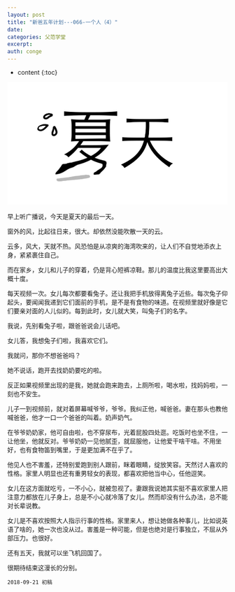 ```yaml
---
layout: post
title: "新爸五年计划---066-一个人（4）"
date:
categories: 父范学堂
excerpt:
auth: conge
---
```

* content
{:toc}

![夏天的最后一天](/assets/images/父范学堂/118382-0e623d9814895704.png)

早上听广播说，今天是夏天的最后一天。

窗外的风，比起往日来，很大。却依然没能吹散一天的云。

云多，风大，天就不热。风恐怕是从凉爽的海湾吹来的，让人们不自觉地添衣上身，紧紧裹住自己。

而在家乡，女儿和儿子的穿着，仍是背心短裤凉鞋。那儿的温度比我这里要高出大概十度。

每天视频一次。女儿每次都要看兔子。还让我把手机放得离兔子近些。每次兔子仰起头，要闻闻我递到它们面前的手机，是不是有食物的味道。在视频里就好像是它们要亲对面的人儿似的。每到此时，女儿就大笑，叫兔子们的名字。

我说，先别看兔子啦，跟爸爸说会儿话吧。

女儿答，我想兔子们啦，我喜欢它们。

我就问，那你不想爸爸吗？

她不说话，跑开去找奶奶要吃的啦。

反正如果视频里出现的是我，她就会跑来跑去，上厕所啦，喝水啦，找妈妈啦，一刻也不安生。

儿子一到视频前，就对着屏幕喊爷爷，爷爷。我纠正他，喊爸爸。妻在那头也教他喊爸爸，他才一口一个爸爸的叫着。奶声奶气。

在爷爷奶奶家，他可自由啦，也不穿尿布，光着屁股四处逛。吃饭时也坐不住，一让他坐，他就反对。爷爷奶奶一见他腻歪，就屈服他，让他爱干啥干啥。不用坐好，也有食物笛到嘴里，于是更加满不在乎了。

他见人也不害羞，还特别爱跑到别人跟前，眯着眼睛，绽放笑容。天然讨人喜欢的性格。家里人明显也还有重男轻女的表现，都喜欢把他当中心，任他逗笑。

女儿在这方面就吃亏，一不小心，就被忽视了。妻跟我说她其实挺不喜欢家里人把注意力都放在儿子身上，总是不小心就冷落了女儿。然而却没有什么办法，总不能对长辈说教。

女儿是不喜欢按照大人指示行事的性格。家里来人，想让她做各种事儿，比如说英语了啥的，她一次也没从过。害羞是一种可能，但是也绝对是行事独立，不屈从外部压力。也很好。

还有五天，我就可以坐飞机回国了。

很期待结束这漫长的分别。

```
2018-09-21 初稿
```
